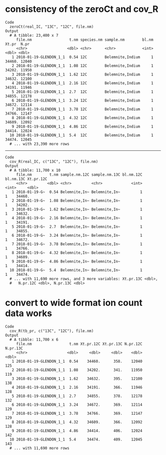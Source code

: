 # consistency of the zeroCt and cov_R

    Code
      zeroCt(real_IC, "13C", "12C", file.nm)
    Output
      # A tibble: 23,400 x 7
         file.nm                 t.nm species.nm sample.nm        bl.nm  Xt.pr  N.pr
         <chr>                  <dbl> <chr>      <chr>            <int>  <dbl> <dbl>
       1 2018-01-19-GLENDON_1_1  0.54 12C        Belemnite,Indium     1 34460. 12040
       2 2018-01-19-GLENDON_1_1  1.08 12C        Belemnite,Indium     1 34202. 11950
       3 2018-01-19-GLENDON_1_1  1.62 12C        Belemnite,Indium     1 34632. 12100
       4 2018-01-19-GLENDON_1_1  2.16 12C        Belemnite,Indium     1 34191. 11946
       5 2018-01-19-GLENDON_1_1  2.7  12C        Belemnite,Indium     1 34855. 12178
       6 2018-01-19-GLENDON_1_1  3.24 12C        Belemnite,Indium     1 34672. 12114
       7 2018-01-19-GLENDON_1_1  3.78 12C        Belemnite,Indium     1 34766. 12147
       8 2018-01-19-GLENDON_1_1  4.32 12C        Belemnite,Indium     1 34609. 12092
       9 2018-01-19-GLENDON_1_1  4.86 12C        Belemnite,Indium     1 34414. 12024
      10 2018-01-19-GLENDON_1_1  5.4  12C        Belemnite,Indium     1 34474. 12045
      # ... with 23,390 more rows

---

    Code
      cov_R(real_IC, c("13C", "12C"), file.nm)
    Output
      # A tibble: 11,700 x 10
         file.nm        t.nm sample.nm.12C sample.nm.13C bl.nm.12C bl.nm.13C Xt.pr.12C
         <chr>         <dbl> <chr>         <chr>             <int>     <int>     <dbl>
       1 2018-01-19-G~  0.54 Belemnite,In~ Belemnite,In~         1         1    34460.
       2 2018-01-19-G~  1.08 Belemnite,In~ Belemnite,In~         1         1    34202.
       3 2018-01-19-G~  1.62 Belemnite,In~ Belemnite,In~         1         1    34632.
       4 2018-01-19-G~  2.16 Belemnite,In~ Belemnite,In~         1         1    34191.
       5 2018-01-19-G~  2.7  Belemnite,In~ Belemnite,In~         1         1    34855.
       6 2018-01-19-G~  3.24 Belemnite,In~ Belemnite,In~         1         1    34672.
       7 2018-01-19-G~  3.78 Belemnite,In~ Belemnite,In~         1         1    34766.
       8 2018-01-19-G~  4.32 Belemnite,In~ Belemnite,In~         1         1    34609.
       9 2018-01-19-G~  4.86 Belemnite,In~ Belemnite,In~         1         1    34414.
      10 2018-01-19-G~  5.4  Belemnite,In~ Belemnite,In~         1         1    34474.
      # ... with 11,690 more rows, and 3 more variables: Xt.pr.13C <dbl>,
      #   N.pr.12C <dbl>, N.pr.13C <dbl>

# convert to wide format ion count data works

    Code
      cov_R(tb_pr, c("13C", "12C"), file.nm)
    Output
      # A tibble: 11,700 x 6
         file.nm                 t.nm Xt.pr.12C Xt.pr.13C N.pr.12C N.pr.13C
         <chr>                  <dbl>     <dbl>     <dbl>    <dbl>    <dbl>
       1 2018-01-19-GLENDON_1_1  0.54    34460.      358.    12040      125
       2 2018-01-19-GLENDON_1_1  1.08    34202.      341.    11950      119
       3 2018-01-19-GLENDON_1_1  1.62    34632.      395.    12100      138
       4 2018-01-19-GLENDON_1_1  2.16    34191.      366.    11946      128
       5 2018-01-19-GLENDON_1_1  2.7     34855.      378.    12178      132
       6 2018-01-19-GLENDON_1_1  3.24    34672.      369.    12114      129
       7 2018-01-19-GLENDON_1_1  3.78    34766.      369.    12147      129
       8 2018-01-19-GLENDON_1_1  4.32    34609.      366.    12092      128
       9 2018-01-19-GLENDON_1_1  4.86    34414.      406.    12024      142
      10 2018-01-19-GLENDON_1_1  5.4     34474.      409.    12045      143
      # ... with 11,690 more rows

